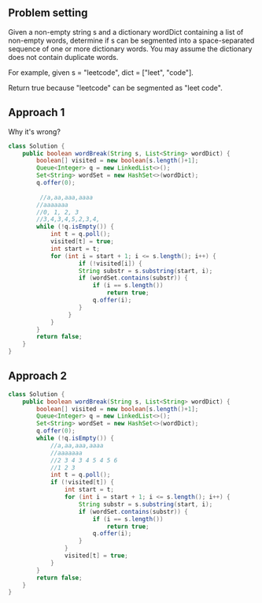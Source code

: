 ## Problem setting

Given a non-empty string s and a dictionary wordDict containing a list of non-empty words, determine if s can be segmented into a space-separated sequence of one or more dictionary words. You may assume the dictionary does not contain duplicate words.

For example, given
s = "leetcode",
dict = ["leet", "code"].

Return true because "leetcode" can be segmented as "leet code".



## Approach 1

Why it's wrong?

```java
class Solution {
    public boolean wordBreak(String s, List<String> wordDict) {
        boolean[] visited = new boolean[s.length()+1];
        Queue<Integer> q = new LinkedList<>();
        Set<String> wordSet = new HashSet<>(wordDict);
        q.offer(0);
        
     	 //a,aa,aaa,aaaa
        //aaaaaaa
        //0, 1, 2, 3
        //3,4,3,4,5,2,3,4,
        while (!q.isEmpty()) {
            int t = q.poll();
            visited[t] = true;
            int start = t;
            for (int i = start + 1; i <= s.length(); i++) {
            		if (!visited[i]) {
                    String substr = s.substring(start, i);
                    if (wordSet.contains(substr)) {
                        if (i == s.length())
                            return true;
                        q.offer(i);
                    }
                 }
            }
        }
        return false;
    }
}
```



## Approach 2

```java
class Solution {
    public boolean wordBreak(String s, List<String> wordDict) {
        boolean[] visited = new boolean[s.length()+1];
        Queue<Integer> q = new LinkedList<>();
        Set<String> wordSet = new HashSet<>(wordDict);
        q.offer(0);
        while (!q.isEmpty()) {
            //a,aa,aaa,aaaa
            //aaaaaaa
            //2 3 4 3 4 5 4 5 6
            //1 2 3 
            int t = q.poll();
            if (!visited[t]) {
                int start = t;
                for (int i = start + 1; i <= s.length(); i++) {
                    String substr = s.substring(start, i);
                    if (wordSet.contains(substr)) {
                        if (i == s.length())
                            return true;
                        q.offer(i);
                    }
                }
                visited[t] = true;
            }
        }
        return false;
    }
}

